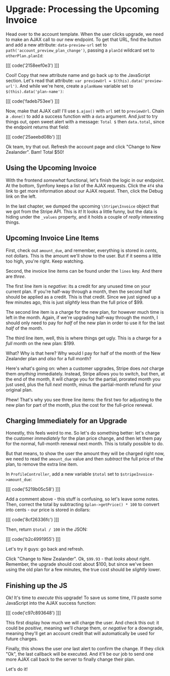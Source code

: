# Upgrade: Processing the Upcoming Invoice

Head over to the account template. When the user clicks upgrade, we need to make
an AJAX call to our new endpoint. To get that URL, find the button and add a new
attribute: `data-preview-url` set to `path('account_preview_plan_change')`, passing
a `planId` wildcard set to `otherPlan.planId`:

[[[ code('2158eef0e3') ]]]

Cool! Copy that new attribute name and go back up to the JavaScript section. Let's
read that attribute: `var previewUrl = $(this).data('preview-url')`. And while
we're here, create a `planName` variable set to `$(this).data('plan-name')`:

[[[ code('fadeb753ee') ]]]

Now, make that AJAX call! I'll use `$.ajax()` with `url` set to `previewUrl`. Chain
a `.done()` to add a success function with a `data` argument. And *just* to try
things out, open sweet alert with a message: `Total $` then `data.total`, since the
endpoint returns that field:

[[[ code('25aeebd08b') ]]]

Ok team, try that out. Refresh the account page and click "Change to New Zealander".
Bam! Total $50!

## Using the Upcoming Invoice

With the frontend *somewhat* functional, let's finish the logic in our endpoint.
At the bottom, Symfony keeps a list of the AJAX requests. Click the `4f4` sha link
to get more information about our AJAX request. Then, click the Debug link on the
left.

In the last chapter, we dumped the upcoming `\Stripe\Invoice` object that we got
from the Stripe API. This is it! It looks a little funny, but the data is hiding
under the `_values` property, and it holds a couple of *really* interesting things.

## Upcoming Invoice Line Items

First, check out `amount_due`, and remember, everything is stored in *cents*, not
dollars. This is the amount we'll show to the user. But if it seems a little too
high, you're right. Keep watching.

Second, the invoice line items can be found under the `lines` key. And there are
*three*.

The first line item is *negative*: its a credit for any unused time on your current
plan. If you're half-way through a month, then the second half should be applied
as a credit. This is that credit. Since we just signed up a few minutes ago, this
is just *slightly* less than the full price of $99.

The second line item is a charge for the new plan, for however much time is left
in the month. Again, if we're upgrading half-way through the month, I should only
need to pay for *half* of the new plan in order to use it for the last *half* of
the month.

The third line item, well, this is where things get ugly. This is a charge for a
*full* month on the new plan: $199.

What? Why is that here? Why would I pay for half of the month of the New Zealander
plan and *also* for a full month?

Here's what's going on: when a customer upgrades, Stripe does *not* charge them
*anything* immediately. Instead, Stripe allows you to switch, but then, at the
end of the month, it will charge you for the partial, prorated month you just
used, plus the full *next* month, minus the partial-month refund for your original
plan.

Phew! That's why you see three line items: the first two for adjusting to the new
plan for part of the month, plus the cost for the full-price renewal.

## Charging Immediately for an Upgrade

Honestly, this feels weird to me. So let's do something better: let's charge the
customer *immediately* for the plan price change, and then let them pay for the normal,
full-month renewal next month. This is totally possible to do.

But that means, to show the user the amount they will be charged right now, we need
to read the `amount_due` value and then *subtract* the full price of the plan,
to remove the extra line item.

In `ProfileController`, add a new variable `$total` set to `$stripeInvoice->amount_due`:

[[[ code('5219b05c58') ]]]

Add a comment above - this stuff is confusing, so let's leave some notes. Then, correct
the total by subtracting `$plan->getPrice() * 100` to convert into cents - our price
is stored in dollars:

[[[ code('8cf26336fc') ]]]

Then, return `$total / 100` in the JSON:

[[[ code('b2c4991955') ]]]

Let's try it guys: go back and refresh.

Click "Change to New Zealander". Ok, `$99.93` - that *looks* about right. Remember,
the upgrade should cost about $100, but since we've been using the old plan for
a few minutes, the true cost should be *slightly* lower.

## Finishing up the JS

Ok! It's time to *execute* this upgrade! To save us some time, I'll paste some
JavaScript into the AJAX success function:

[[[ code('c97c893648') ]]]

This first display how much we will charge the user. And check this out: it could
be *positive*, meaning we'll charge them, or *negative* for a downgrade, meaning
they'll get an account credit that will automatically be used for future charges.

Finally, this shows the user *one* last alert to confirm the change. If they click
"Ok", the last callback will be executed. And it'll be our job to send one more AJAX
call back to the server to finally change their plan.

Let's do it!
